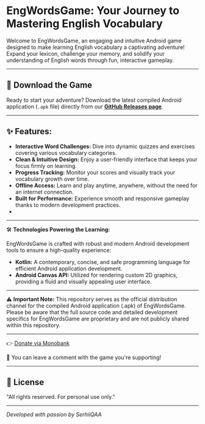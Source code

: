 # EngWordsGame: Your Journey to Mastering English Vocabulary

Welcome to EngWordsGame, an engaging and intuitive Android game designed to make learning English vocabulary a captivating adventure! Expand your lexicon, challenge your memory, and solidify your understanding of English words through fun, interactive gameplay.

---

## 🚀 **Download the Game**
Ready to start your adventure? Download the latest compiled Android application (`.apk` file) directly from our [**GitHub Releases page**](https://github.com/SerhiiQAA/EngWordsGame/releases).

---

## ✨ **Features:**

* **Interactive Word Challenges:** Dive into dynamic quizzes and exercises covering various vocabulary categories.
* **Clean & Intuitive Design:** Enjoy a user-friendly interface that keeps your focus firmly on learning.
* **Progress Tracking:** Monitor your scores and visually track your vocabulary growth over time.
* **Offline Access:** Learn and play anytime, anywhere, without the need for an internet connection.
* **Built for Performance:** Experience smooth and responsive gameplay thanks to modern development practices.
* 
---

🛠️ **Technologies Powering the Learning:**

EngWordsGame is crafted with robust and modern Android development tools to ensure a high-quality experience:
* **Kotlin:** A contemporary, concise, and safe programming language for efficient Android application development.
* **Android Canvas API:** Utilized for rendering custom 2D graphics, providing a fluid and visually appealing user interface.

---

⚠️ **Important Note:**
This repository serves as the official distribution channel for the compiled Android application (.apk) of EngWordsGame. Please be aware that the full source code and detailed development specifics for EngWordsGame are proprietary and are not publicly shared within this repository.

---

👉 [Donate via Monobank](https://send.monobank.ua/jar/6mVCH3drmi)

💬 You can leave a comment with the game you're supporting!

---

## 📜 License

"All rights reserved. For personal use only."

---
*Developed with passion by SerhiiQAA*
